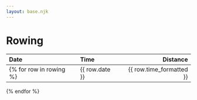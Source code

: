 ```yaml
---
layout: base.njk
---
```

# Rowing 

| Date | Time | Distance |
| :--- | :--- | --------------: |
{% for row in rowing %}| {{ row.date }} | {{ row.time_formatted }} | {{ row.distance }} meters |
{% endfor %}
